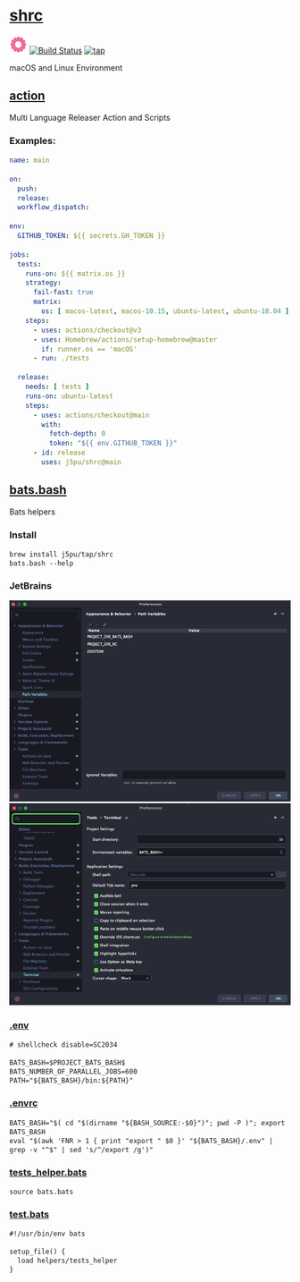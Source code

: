 # [shrc](https://github.com/j5pu/shrc)
![shrc](./.idea/icon.svg)
[![Build Status](https://github.com/j5pu/shrc/workflows/main/badge.svg)](https://github.com/j5pu/shrc/actions/workflows/main.yaml)
[![tap](https://github.com/j5pu/homebrew-tap/workflows/main/badge.svg)](https://github.com/j5pu/homebrew-tap/actions)

macOS and Linux Environment

## [action](./action.yml)
Multi Language Releaser Action and Scripts

### Examples:
```yaml
name: main

on:
  push:
  release:
  workflow_dispatch:

env:
  GITHUB_TOKEN: ${{ secrets.GH_TOKEN }}

jobs:
  tests:
    runs-on: ${{ matrix.os }}
    strategy:
      fail-fast: true
      matrix:
        os: [ macos-latest, macos-10.15, ubuntu-latest, ubuntu-18.04 ]
    steps:
      - uses: actions/checkout@v3
      - uses: Homebrew/actions/setup-homebrew@master
        if: runner.os == 'macOS'
      - run: ./tests

  release:
    needs: [ tests ]
    runs-on: ubuntu-latest
    steps:
      - uses: actions/checkout@main
        with:
          fetch-depth: 0
          token: "${{ env.GITHUB_TOKEN }}"
      - id: release
        uses: j5pu/shrc@main
```

## [bats.bash](./bin/bats.bash)
Bats helpers

### Install

````shell
brew install j5pu/tap/shrc
bats.bash --help
````

### JetBrains

![PathVariables.png](./assets/Path%20Variables.png)
![Terminal.png](./assets/Terminal.png)

### [.env](.env)

```shell
# shellcheck disable=SC2034

BATS_BASH=$PROJECT_BATS_BASH$
BATS_NUMBER_OF_PARALLEL_JOBS=600
PATH="${BATS_BASH}/bin:${PATH}"
```

### [.envrc](.envrc)

````shell
BATS_BASH="$( cd "$(dirname "${BASH_SOURCE:-$0}")"; pwd -P )"; export BATS_BASH
eval "$(awk 'FNR > 1 { print "export " $0 }' "${BATS_BASH}/.env" | grep -v "^$" | sed 's/^/export /g')"

````

### [tests_helper.bats](tests/helpers/tests_helper.bash)

```shell
source bats.bats
```

### [test.bats](tests/func::exported.bats)

````shell
#!/usr/bin/env bats

setup_file() {
  load helpers/tests_helper
}
````
